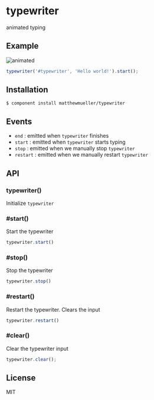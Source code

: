 
# typewriter

  animated typing

## Example

![animated](http://f.cl.ly/items/2z1A0V473f3G3n3O0e2P/typewriter.gif)

```js
typewriter('#typewriter', 'Hello world!').start();
```

## Installation

    $ component install matthewmueller/typewriter

## Events

  - `end` : emitted when `typewriter` finishes
  - `start` : emitted when `typewriter` starts typing
  - `stop` : emitted when we manually stop `typewriter`
  - `restart` : emitted when we manually restart `typewriter`

## API

### typewriter()

  Initialize `typewriter`

### #start()

  Start the typewriter

```js
typewriter.start()
```

### #stop()

  Stop the typewriter

```js
typewriter.stop()
```

### #restart()

  Restart the typewriter. Clears the input

```js
typewriter.restart()
```

### #clear()

  Clear the typewriter input

```js
typewriter.clear();
```



## License

  MIT
